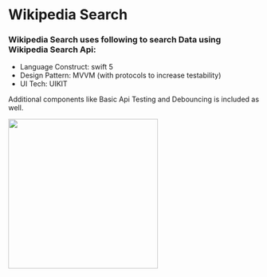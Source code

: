 # Wikipedia Search
### Wikipedia Search uses following  to search Data using Wikipedia Search Api:
- Language Construct: swift 5
- Design Pattern: MVVM (with protocols to increase testability)
- UI Tech: UIKIT

Additional components like Basic Api Testing and Debouncing is included as well.

<img src="https://github.com/saanica16/WikipediaSearch/assets/88944319/6c185a2b-8a32-4472-beff-c52d74d141fb" width="300">
